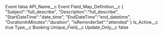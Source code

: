 <?xml version="1.0" encoding="UTF-8"?>
<CustomMetadata xmlns="http://soap.sforce.com/2006/04/metadata" xmlns:xsi="http://www.w3.org/2001/XMLSchema-instance" xmlns:xsd="http://www.w3.org/2001/XMLSchema">
    <label>Event</label>
    <protected>false</protected>
    <values>
        <field>API_Name__c</field>
        <value xsi:type="xsd:string">Event</value>
    </values>
    <values>
        <field>FIeld_Map_Definition__c</field>
        <value xsi:type="xsd:string">{  
 &quot;Subject&quot;:&quot;full_describe&quot;,
 &quot;Description&quot;:&quot;full_describe&quot;,
 &quot;StartDateTime&quot;:&quot;date_time&quot;,
 &quot;EndDateTime&quot;:&quot;end_datetime&quot;,
 &quot;DurationInMinutes&quot;:&quot;duration&quot;,
 &quot;IsReminderSet&quot;:&quot;attended&quot;
}</value>
    </values>
    <values>
        <field>Is_Active__c</field>
        <value xsi:type="xsd:boolean">true</value>
    </values>
    <values>
        <field>Type__c</field>
        <value xsi:type="xsd:string">Booking</value>
    </values>
    <values>
        <field>Unique_Field__c</field>
        <value xsi:nil="true"/>
    </values>
    <values>
        <field>Update_Only__c</field>
        <value xsi:type="xsd:boolean">false</value>
    </values>
</CustomMetadata>
